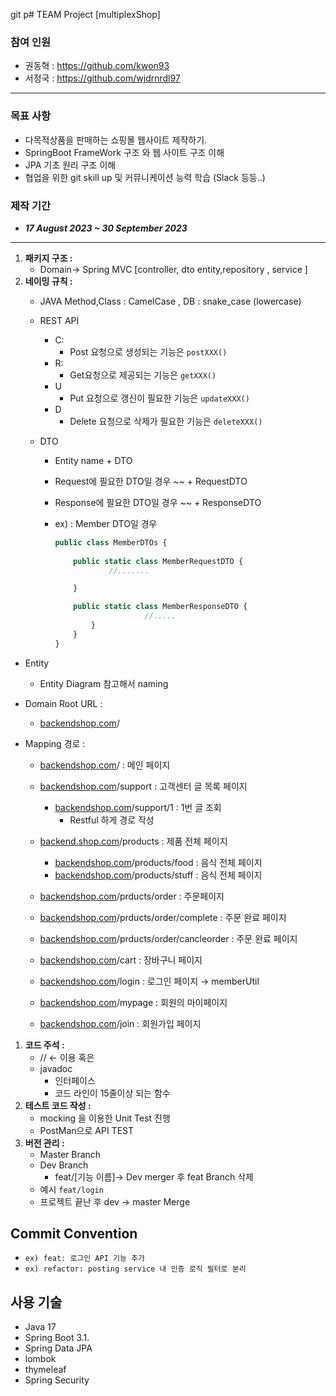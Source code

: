 git p# TEAM Project [multiplexShop]

### 참여 인원

- 권동혁 : https://github.com/kwon93
- 서정국 : https://github.com/wjdrnrdl97

---

### 목표 사항

- 다목적상품을 판매하는 쇼핑몰 웹사이트 제작하기.
- SpringBoot FrameWork 구조 와 웹 사이트 구조 이해
- JPA 기초 원리 구조 이해
- 협업을 위한 git skill up 및 커뮤니케이션 능력 학습 (Slack 등등..)
  

### 제작 기간

- ***17 August 2023 ~ 30 September 2023***

---

1. **패키지 구조 :**
    - Domain→ Spring MVC [controller, dto entity,repository , service ]
2. **네이밍 규칙 :** 
    - JAVA Method,Class : CamelCase , DB : snake_case (lowercase)
    - REST API
        - C:
            - Post 요청으로 생성되는 기능은 `postXXX()`
        - R:
            - Get요청으로 제공되는 기능은 `getXXX()`
        - U
            - Put 요청으로 갱신이 필요한 기능은 `updateXXX()`
        - D
            - Delete 요청으로 삭제가 필요한 기능은 `deleteXXX()`
            
    - DTO
        - Entity name + DTO
        - Request에 필요한 DTO일 경우 ~~ + RequestDTO
        - Response에 필요한 DTO일 경우 ~~ + ResponseDTO
        - ex) : Member DTO일 경우
            
            ```jsx
            public class MemberDTOs {
                
                public static class MemberRequestDTO {
            	        //.......
            
                }
            
                public static class MemberResponseDTO {
            					//.....
                    }
                }
            }
            ```
            

- Entity
    - Entity Diagram 참고해서 naming

- Domain Root URL :
    - [backendshop.com](http://backend.shop.com/)/
- Mapping 경로 :
    - [backendshop.com](http://backend.shop.com/)/  : 메인 페이지
    - [backendshop.com](http://backend.shop.com/)/support  : 고객센터 글 목록 페이지
        - [backendshop.com](http://backend.shop.com/)/support/1 : 1번 글 조회
            - Restful 하게 경로 작성
    - [backend.shop.com](http://backend.shop.com/)/products : 제품 전체 페이지
        - [backendshop.com](http://backend.shop.com/)/products/food :  음식 전체 페이지
        - [backendshop.com](http://backend.shop.com/)/products/stuff  :  음식 전체 페이지
        
    - [backendshop.com](http://backend.shop.com/)/prducts/order : 주문페이지
    - [backendshop.com](http://backend.shop.com/)/prducts/order/complete : 주문 완료 페이지
    - [backendshop.com](http://backend.shop.com/)/prducts/order/cancleorder : 주문 완료 페이지
    
    - [backendshop.com](http://backend.shop.com/)/cart  : 장바구니 페이지
    - [backendshop.com](http://backend.shop.com/)/login  : 로그인 페이지 → memberUtil
    - [backendshop.com](http://backend.shop.com/)/mypage  : 회원의 마이페이지
    - [backendshop.com](http://backend.shop.com/)/join  : 회원가입 페이지
    
1. **코드 주석 :**
    - // ← 이용 혹은
    - javadoc
        - 인터페이스
        - 코드 라인이 15줄이상 되는 함수
2. **테스트 코드 작성 :**
    - mocking 을 이용한 Unit Test 진행
    - PostMan으로 API TEST
3. **버전 관리 :**
    - Master Branch
    - Dev Branch
        - feat/[기능 이름]→ Dev merger  후 feat Branch 삭제
    - 예시 `feat/login`
    - 프로젝트 끝난 후 dev → master Merge

## Commit Convention

- `ex) feat: 로그인 API 기능 추가`
- `ex) refactor: posting service 내 인증 로직 필터로 분리`

## 사용 기술

- Java 17
- Spring Boot 3.1.
- Spring Data JPA
- lombok
- thymeleaf
- Spring Security
